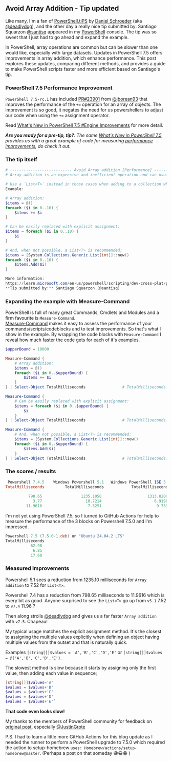 ## Avoid Array Addition - Tip updated

Like many, I'm a fan of [PowerShell.tiPS](https://www.powershellgallery.com/packages/tiPS) by [Daniel Schroeder](https://blog.danskingdom.com/) (aka [@deadlydog](https://github.com/deadlydog)), and the other day a really nice tip submitted by: Santiago Squarzon [@santisq](https://github.com/santisq) appeared in my [PowerShell](https://learn.microsoft.com/en-us/powershell/scripting/overview) console.
The tip was so sweet that I just had to go ahead and expand the example.

In PowerShell, array operations are common but can be slower than one would like, especially with large datasets. Updates in PowerShell 7.5 offers improvements in array addition, which enhance performance. This post explores these updates, comparing different methods, and provides a guide to make PowerShell scripts faster and more efficient based on Santiago's tip.

### PowerShell 7.5 Performance Improvement
`PowerShell 7.5-rc.1` has included [PR#23901](https://github.com/PowerShell/PowerShell/pull/23901) from [@jborean93](https://github.com/jborean93) that improves the performance of the `+=` operation for an array of objects. The improvement is so good, it negates the need for us powershellers to adjust our code when using the `+=` assignment operator.

Read [What's New in PowerShell 7.5 #Engine Improvements](https://learn.microsoft.com/en-us/powershell/scripting/whats-new/what-s-new-in-powershell-75#engine-improvements) for more detail.

_**Are you ready for a pre-tip, tip?**: The same  [What's New in PowerShell 7.5](https://learn.microsoft.com/en-us/powershell/scripting/whats-new/what-s-new-in-powershell-75) provides us with a great example of code for measuring [performance improvements](https://learn.microsoft.com/en-us/powershell/scripting/whats-new/what-s-new-in-powershell-75#performance-improvements), do check it out._

### The tip itself
```powershell
# --------------------------- Avoid Array addition [Performance] ---------------------------
# Array addition is an expensive and inefficient operation and can usually be replaced by PowerShell explicit loop assignment.

# Use a `List<T>` instead in those cases when adding to a collection while looping is required.
Example:

# Array addition:
$items = @()
foreach ($i in 0..10) {
    $items += $i
}

# Can be easily replaced with explicit assignment:
$items = foreach ($i in 0..10) {
    $i
}

# And, when not possible, a List<T> is recommended:
$items = [System.Collections.Generic.List[int]]::new()
foreach ($i in 0..10) {
    $items.Add($i)
}

More information:
https://learn.microsoft.com/en-us/powershell/scripting/dev-cross-plat/performance/script-authoring-considerations#array-addition
**Tip submitted by:** Santiago Squarzon (@santisq)
```

### Expanding the example with Measure-Command
PowerShell is full of many great Commands, Cmdlets and Modules and a firm favourite is `Measure-Command`.<br>
[Measure-Command](https://learn.microsoft.com/en-us/powershell/module/microsoft.powershell.utility/measure-command) makes it easy to assess the performance of your commands/scripts/codeblocks and to test improvements. So that's what I show in the example. By wrapping the code blocks with `Measure-Command` I reveal how much faster the code gets for each of it's examples.

```powershell
$upperBound = 10000

Measure-Command {
    # Array addition:
    $items = @()
    foreach ($i in 0..$upperBound) {
        $items += $i
    }
} | Select-Object TotalMilliseconds                # TotalMilliseconds: 2076.1273

Measure-Command {
    # Can be easily replaced with explicit assignment:
    $items = foreach ($i in 0..$upperBound) {
        $i
    }
} | Select-Object TotalMilliseconds                # TotalMilliseconds: 15.3416

Measure-Command {
    # And, when not possible, a List<T> is recommended:
    $items = [System.Collections.Generic.List[int]]::new()
    foreach ($i in 0..$upperBound) {
        $items.Add($i)
    }
} | Select-Object TotalMilliseconds                # TotalMilliseconds: 11.2543
```
### The scores / results
```powershell
 Powershell 7.4.5    Windows Powershell 5.1   Windows PowerShell ISE 5.1
TotalMilliseconds         TotalMilliseconds            TotalMilliseconds
-----------------         -----------------            -----------------
          798.65                 1235.1058                    1313.8209     # Array addition
            3.77                   10.7214                       6.9199     # Explicit assignment
         11.9616                    7.5251                        9.739     # List<T>
```
I'm not yet using PowerShell 7.5, so I turned to GitHub Actions for help to measure the performance of the 3 blocks on Powershell 7.5.0 and I'm impressed.
```powershell
Powershell 7.5 (7.5.0-1.deb) on "Ubuntu 24.04.2 LTS"
TotalMilliseconds
           62.98
            6.85
           17.60
```

### Measured Improvements
Powershell 5.1 sees a reduction from 1235.10 milliseconds for `Array addition` to 7.52 for `List<T>`.

Powershell 7.4 has a reduction from 798.65 milliseconds to 11.9616 which is every bit as good.  Anyone surprised to see the `List<T>` go up from `v5.1` 7.52 to `v7.4` 11.96 ?

Then along strolls [@deadlydog](https://github.com/deadlydog) and gives us a far faster `Array addition` with `v7.5`. Chapeau!

My typical usage matches the explicit assignment method. It's the closest to assigning the multiple values explicitly when defining an object having multiple values from the outset and that is naturally quick.

Examples
`[string[]]$values = 'A','B','C','D','E'` or `[string[]]$values = @('A','B','C','D','E')`.

The slowest method is slow because it starts by assigning only the first value, then adding each value in sequence;
```powershell
[string[]]$values='A'
$values = $values+'B'
$values = $values+'C'
$values = $values+'D'
$values = $values+'E'`
```
**That code even looks slow!**

My thanks to the members of PowerShell community for feedback on [original post]([_posts\2025-02-21-Avoid-Array-Addition-Tip.md), especially [@JustinGrote](https://bsky.app/profile/posh.guru)

P.S. I had to learn a little more GitHub Actions for this blog update as I needed the runner to perform a PowerShell upgrade to 7.5.0 which required the action to setup-homebrew `uses: Homebrew/actions/setup-homebrew@master`. (Perhaps a post on that someday 😀😀😀 )
